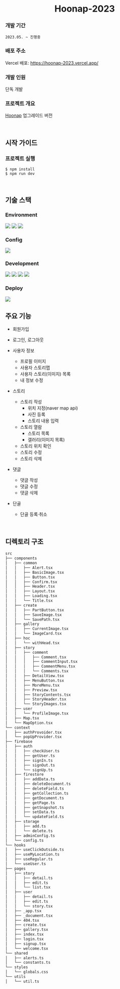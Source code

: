 <h1 align="center">Hoonap-2023</h1>

### 개발 기간

    2023.05. ~ 진행중

### 배포 주소

Vercel 배포: https://hoonap-2023.vercel.app/

### 개발 인원

단독 개발

### 프로젝트 개요

[Hoonap](https://github.com/By-hoon/Hoonap) 업그레이드 버전

<br>

## 시작 가이드

### 프로젝트 실행

    $ npm install
    $ npm run dev

<br>

## 기술 스택

### Environment

<img src="https://img.shields.io/badge/Visual studio code-007ACC?style=for-the-badge&logo=Visual studio code&logoColor=white">
<img src="https://img.shields.io/badge/git-F05032?style=for-the-badge&logo=git&logoColor=white">
<img src="https://img.shields.io/badge/github-181717?style=for-the-badge&logo=github&logoColor=white">

### Config

<img src="https://img.shields.io/badge/npm-CB3837?style=for-the-badge&logo=npm&logoColor=white">

### Development

<img src="https://img.shields.io/badge/Typescript-3178C6?style=for-the-badge&logo=Typescript&logoColor=white">
<img src="https://img.shields.io/badge/React-000000?style=for-the-badge&logo=React&logoColor=61DAFB">
<img src="https://img.shields.io/badge/Next.js-000000?style=for-the-badge&logo=Next.js&logoColor=white">
<img src="https://img.shields.io/badge/Tailwind css-06B6D4?style=for-the-badge&logo=tailwindcss&logoColor=white">

### Deploy

<img src="https://img.shields.io/badge/vercel-000000?style=for-the-badge&logo=vercel&logoColor=white">

<br>

## 주요 기능

- 회원가입
- 로그인, 로그아웃

- 사용자 정보

  - 프로필 이미지
  - 사용자 스토리맵
  - 사용자 스토리(이미지) 목록
  - 내 정보 수정

- 스토리

  - 스토리 작성
    - 위치 지정(naver map api)
    - 사진 등록
    - 스토리 내용 입력
  - 스토리 열람
    - 스토리 목록
    - 갤러리(이미지 목록)
  - 스토리 위치 확인
  - 스토리 수정
  - 스토리 삭제

- 댓글

  - 댓글 작성
  - 댓글 수정
  - 댓글 삭제

- 단골
  - 단골 등록·취소

<br>

## 디렉토리 구조

```bash
src
├── components
│   ├── common
│   │   ├── Alert.tsx
│   │   ├── BasicImage.tsx
│   │   ├── Button.tsx
│   │   ├── Confirm.tsx
│   │   ├── Header.tsx
│   │   ├── Layout.tsx
│   │   ├── Loading.tsx
│   │   └── Title.tsx
│   ├── create
│   │   ├── PartButton.tsx
│   │   ├── SaveImage.tsx
│   │   └── SavePath.tsx
│   ├── gallery
│   │   ├── CurrentImage.tsx
│   │   └── ImageCard.tsx
│   ├── hoc
│   │   └── withHead.tsx
│   ├── story
│   │   ├── comment
│   │   │   ├── Comment.tsx
│   │   │   ├── CommentInput.tsx
│   │   │   ├── CommentMenu.tsx
│   │   │   └── Comments.tsx
│   │   ├── DetailView.tsx
│   │   ├── MenuButton.tsx
│   │   ├── MoreMenu.tsx
│   │   ├── Preview.tsx
│   │   ├── StoryContents.tsx
│   │   ├── StoryHeader.tsx
│   │   └── StoryImages.tsx
│   ├── user
│   │   └── ProfileImage.tsx
│   ├── Map.tsx
│   └── MapOption.tsx
└── context
│   ├── authProvoider.tsx
│   └── popUpProvider.tsx
├── firebase
│   ├── auth
│   │   ├── checkUser.ts
│   │   ├── getUser.ts
│   │   ├── signIn.ts
│   │   ├── signOut.ts
│   │   └── signUp.ts
│   ├── firestore
│   │   ├── addData.ts
│   │   ├── deleteDocument.ts
│   │   ├── deleteField.ts
│   │   ├── getCollection.ts
│   │   ├── getDocument.ts
│   │   ├── getPage.ts
│   │   ├── getSnapshot.ts
│   │   ├── setData.ts
│   │   └── updateField.ts
│   ├── storage
│   │   ├── add.ts
│   │   └── delete.ts
│   ├── adminConfig.ts
│   └── config.ts
└── hooks
│   ├── useClickOutside.ts
│   ├── useMyLocation.ts
│   ├── useRegular.ts
│   └── useUser.ts
├── pages
│   ├── story
│   │   ├── detail.ts
│   │   ├── edit.ts
│   │   └── list.tsx
│   ├── user
│   │   ├── detail.ts
│   │   ├── edit.ts
│   │   └── story.tsx
│   ├── _app.tsx
│   ├── _document.tsx
│   ├── 404.tsx
│   ├── create.tsx
│   ├── gallery.tsx
│   ├── index.tsx
│   ├── login.tsx
│   ├── signup.tsx
│   └── welcome.tsx
└── shared
│   ├── alerts.ts
│   └── constants.ts
└── styles
│   └── globals.css
└── utils
│   └── util.ts
```
